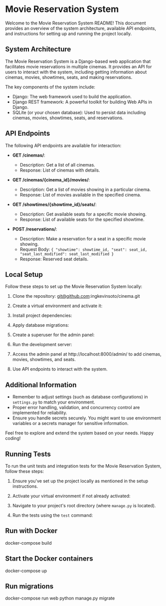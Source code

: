 # Movie Reservation System

Welcome to the Movie Reservation System README! This document provides an overview of the system architecture, available API endpoints, and instructions for setting up and running the project locally.

## System Architecture

The Movie Reservation System is a Django-based web application that facilitates movie reservations in multiple cinemas. It provides an API for users to interact with the system, including getting information about cinemas, movies, showtimes, seats, and making reservations.

The key components of the system include:
- Django: The web framework used to build the application.
- Django REST framework: A powerful toolkit for building Web APIs in Django.
- SQLite (or your chosen database): Used to persist data including cinemas, movies, showtimes, seats, and reservations.

## API Endpoints

The following API endpoints are available for interaction:

- **GET /cinemas/**:
  - Description: Get a list of all cinemas.
  - Response: List of cinemas with details.

- **GET /cinemas/{cinema_id}/movies/**:
  - Description: Get a list of movies showing in a particular cinema.
  - Response: List of movies available in the specified cinema.

- **GET /showtimes/{showtime_id}/seats/**:
  - Description: Get available seats for a specific movie showing.
  - Response: List of available seats for the specified showtime.

- **POST /reservations/**:
  - Description: Make a reservation for a seat in a specific movie showing.
  - Request Body: `{ "showtime": showtime_id, "seat": seat_id, "seat_last_modified": seat_last_modified }`
  - Response: Reserved seat details.

## Local Setup

Follow these steps to set up the Movie Reservation System locally:

1. Clone the repository: git@github.com:ingkevinsoto/cinema.git
2. Create a virtual environment and activate it:
3. Install project dependencies:
4. Apply database migrations:
5. Create a superuser for the admin panel:
6. Run the development server:
7. Access the admin panel at http://localhost:8000/admin/ to add cinemas, movies, showtimes, and seats.

8. Use API endpoints to interact with the system.

## Additional Information

- Remember to adjust settings (such as database configurations) in `settings.py` to match your environment.
- Proper error handling, validation, and concurrency control are implemented for reliability.
- Ensure you handle secrets securely. You might want to use environment variables or a secrets manager for sensitive information.

Feel free to explore and extend the system based on your needs. Happy coding!

## Running Tests

To run the unit tests and integration tests for the Movie Reservation System, follow these steps:

1. Ensure you've set up the project locally as mentioned in the setup instructions.

2. Activate your virtual environment if not already activated:
3. Navigate to your project's root directory (where `manage.py` is located).

4. Run the tests using the `test` command:

## Run with Docker
docker-compose build

## Start the Docker containers
docker-compose up

## Run migrations
docker-compose run web python manage.py migrate